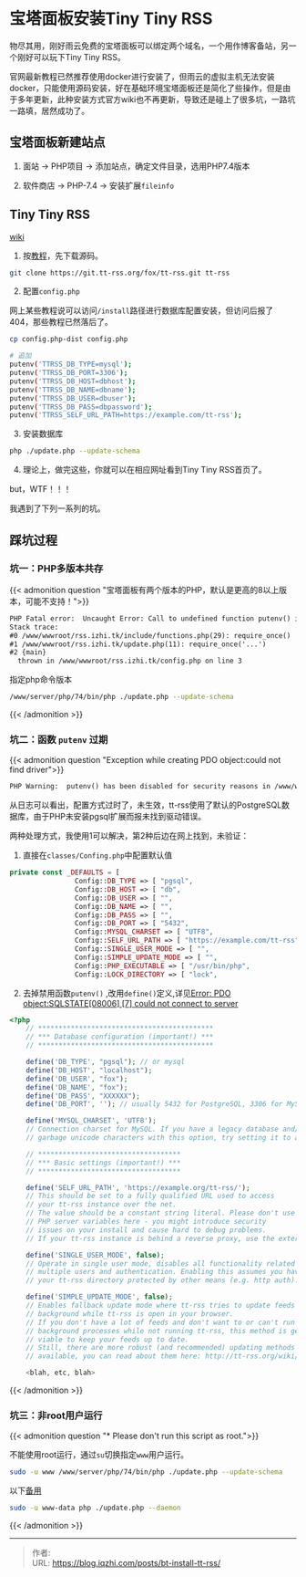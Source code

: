 # 宝塔面板安装Tiny Tiny RSS


物尽其用，刚好雨云免费的宝塔面板可以绑定两个域名，一个用作博客备站，另一个刚好可以玩下Tiny Tiny RSS。

<!--more-->

官网最新教程已然推荐使用docker进行安装了，但雨云的虚拟主机无法安装docker，只能使用源码安装，好在基础环境宝塔面板还是简化了些操作，但是由于多年更新，此种安装方式官方wiki也不再更新，导致还是碰上了很多坑，一路坑一路填，居然成功了。

## 宝塔面板新建站点

1. 面站 -> PHP项目 -> 添加站点，确定文件目录，选用PHP7.4版本

2. 软件商店 -> PHP-7.4 -> 安装扩展`fileinfo`

## Tiny Tiny RSS

[wiki](https://tt-rss.org/wiki.php)

1. 按[教程](https://tt-rss.org/wiki/InstallationNotesHost)，先下载源码。

```bash
git clone https://git.tt-rss.org/fox/tt-rss.git tt-rss
```

2. 配置`config.php`

网上某些教程说可以访问`/install`路径进行数据库配置安装，但访问后报了404，那些教程已然落后了。

```bash
cp config.php-dist config.php

# 追加
putenv('TTRSS_DB_TYPE=mysql');
putenv('TTRSS_DB_PORT=3306');
putenv('TTRSS_DB_HOST=dbhost');
putenv('TTRSS_DB_NAME=dbname');
putenv('TTRSS_DB_USER=dbuser');
putenv('TTRSS_DB_PASS=dbpassword');
putenv('TTRSS_SELF_URL_PATH=https://example.com/tt-rss');
```
3. 安装数据库

```bash
php ./update.php --update-schema
```

4. 理论上，做完这些，你就可以在相应网址看到Tiny Tiny RSS首页了。

but，WTF！！！

我遇到了下列一系列的坑。

## 踩坑过程

### 坑一：PHP多版本共存

{{< admonition question "宝塔面板有两个版本的PHP，默认是更高的8以上版本，可能不支持！">}}

```txt
PHP Fatal error:  Uncaught Error: Call to undefined function putenv() in /www/wwwroot/rss.izhi.tk/config.php:3
Stack trace:
#0 /www/wwwroot/rss.izhi.tk/include/functions.php(29): require_once()
#1 /www/wwwroot/rss.izhi.tk/update.php(11): require_once('...')
#2 {main}
  thrown in /www/wwwroot/rss.izhi.tk/config.php on line 3
```

指定php命令版本

```bash
/www/server/php/74/bin/php ./update.php --update-schema
```

{{< /admonition >}}

### 坑二：函数 `putenv` 过期

{{< admonition question "Exception while creating PDO object:could not find driver">}}

```txt
PHP Warning:  putenv() has been disabled for security reasons in /www/wwwroot/xxx.tk/config.php on line 3
```

从日志可以看出，配置方式过时了，未生效，tt-rss使用了默认的PostgreSQL数据库，由于PHP未安装pgsql扩展而报未找到驱动错误。

两种处理方式，我使用1可以解决，第2种后边在网上找到，未验证：

1. 直接在`classes/Confing.php`中配置默认值

```php
private const _DEFAULTS = [
                Config::DB_TYPE => [ "pgsql",                                                                   Config::T_STRING ],
                Config::DB_HOST => [ "db",                                                                              Config::T_STRING ],
                Config::DB_USER => [ "",                                                                                        Config::T_STRING ],
                Config::DB_NAME => [ "",                                                                                        Config::T_STRING ],
                Config::DB_PASS => [ "",                                                                                        Config::T_STRING ],
                Config::DB_PORT => [ "5432",                                                                            Config::T_STRING ],
                Config::MYSQL_CHARSET => [ "UTF8",                                                              Config::T_STRING ],
                Config::SELF_URL_PATH => [ "https://example.com/tt-rss", Config::T_STRING ],
                Config::SINGLE_USER_MODE => [ "",                                                               Config::T_BOOL ],
                Config::SIMPLE_UPDATE_MODE => [ "",                                                             Config::T_BOOL ],
                Config::PHP_EXECUTABLE => [ "/usr/bin/php",                                     Config::T_STRING ],
                Config::LOCK_DIRECTORY => [ "lock",                                                             Config::T_STRING ],
```

2. 去掉禁用函数`putenv()` ,改用`define()`定义,详见[Error: PDO object:SQLSTATE[08006] [7] could not connect to server](https://community.tt-rss.org/t/error-pdo-object-sqlstate-08006-7-could-not-connect-to-server/4369)

```php
<?php
	// *******************************************
	// *** Database configuration (important!) ***
	// *******************************************

	define('DB_TYPE', "pgsql"); // or mysql
	define('DB_HOST', "localhost");
	define('DB_USER', "fox");
	define('DB_NAME', "fox");
	define('DB_PASS', "XXXXXX");
	define('DB_PORT', ''); // usually 5432 for PostgreSQL, 3306 for MySQL

	define('MYSQL_CHARSET', 'UTF8');
	// Connection charset for MySQL. If you have a legacy database and/or experience
	// garbage unicode characters with this option, try setting it to a blank string.

	// ***********************************
	// *** Basic settings (important!) ***
	// ***********************************

	define('SELF_URL_PATH', 'https://example.org/tt-rss/');
	// This should be set to a fully qualified URL used to access
	// your tt-rss instance over the net.
	// The value should be a constant string literal. Please don't use
	// PHP server variables here - you might introduce security
	// issues on your install and cause hard to debug problems.
	// If your tt-rss instance is behind a reverse proxy, use the external URL.

	define('SINGLE_USER_MODE', false);
	// Operate in single user mode, disables all functionality related to
	// multiple users and authentication. Enabling this assumes you have
	// your tt-rss directory protected by other means (e.g. http auth).

	define('SIMPLE_UPDATE_MODE', false);
	// Enables fallback update mode where tt-rss tries to update feeds in
	// background while tt-rss is open in your browser.
	// If you don't have a lot of feeds and don't want to or can't run
	// background processes while not running tt-rss, this method is generally
	// viable to keep your feeds up to date.
	// Still, there are more robust (and recommended) updating methods
	// available, you can read about them here: http://tt-rss.org/wiki/UpdatingFeeds

	<blah, etc, blah>
```

{{< /admonition >}}

### 坑三：非root用户运行

{{< admonition question "* Please don't run this script as root.">}}

不能使用root运行，通过`su`切换指定`www`用户运行。

```bash
sudo -u www /www/server/php/74/bin/php ./update.php --update-schema
```
以下[备用](https://community.tt-rss.org/t/cannot-run-update-php-by-any-means/2516/2)

```bash
sudo -u www-data php ./update.php --daemon
```

{{< /admonition >}}


---

> 作者:   
> URL: https://blog.iqzhi.com/posts/bt-install-tt-rss/  

